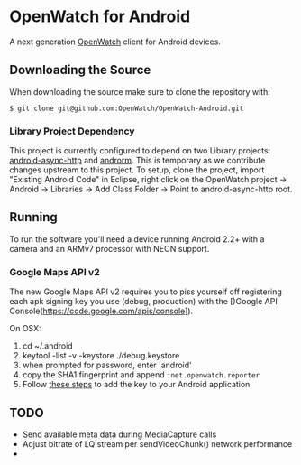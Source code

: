 OpenWatch for Android
=================

A next generation [OpenWatch](http://openwatch.net) client for Android devices.

Downloading the Source
----------------------
When downloading the source make sure to clone the repository with:

    $ git clone git@github.com:OpenWatch/OpenWatch-Android.git
    
### Library Project Dependency
This project is currently configured to depend on two Library projects: [android-async-http](https://github.com/OnlyInAmerica/android-async-http) and [androrm](https://github.com/OnlyInAmerica/androrm). This is temporary as we contribute changes upstream to this project. To setup, clone the project, import "Existing Android Code" in Eclipse, right click on the OpenWatch project -> Android -> Libraries -> Add Class Folder -> Point to android-async-http root.


Running
----------------------

To run the software you'll need a device running Android 2.2+ with a camera and an ARMv7 processor with NEON support.

### Google Maps API v2

The new Google Maps API v2 requires you to piss yourself off registering each apk signing key you use (debug, production) with the [)Google API Console(https://code.google.com/apis/console]). 

On OSX:

1. cd ~/.android
2. keytool -list -v -keystore ./debug.keystore
3. when prompted for password, enter 'android'
4. copy the SHA1 fingerprint and append `:net.openwatch.reporter`
5. Follow [these steps](https://developers.google.com/maps/documentation/android/start#adding_the_api_key_to_your_application) to add the key to your Android application

TODO
----
+ Send available meta data during MediaCapture calls
+ Adjust bitrate of LQ stream per sendVideoChunk() network performance
+ 